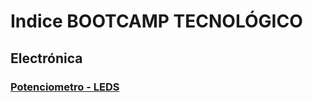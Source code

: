
# Indice BOOTCAMP TECNOLÓGICO

## Electrónica
### [Potenciometro - LEDS ](/electronica/pot-neopixel)
